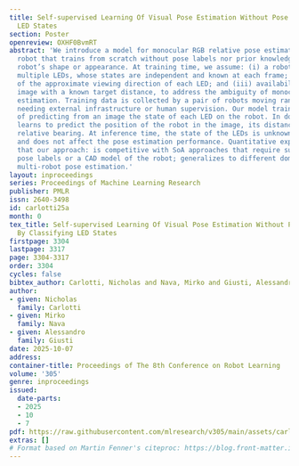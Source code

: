 ```yaml
---
title: Self-supervised Learning Of Visual Pose Estimation Without Pose Labels By Classifying
  LED States
section: Poster
openreview: OXHF0BvmRT
abstract: 'We introduce a model for monocular RGB relative pose estimation of a ground
  robot that trains from scratch without pose labels nor prior knowledge about the
  robot’s shape or appearance. At training time, we assume: (i) a robot fitted with
  multiple LEDs, whose states are independent and known at each frame; (ii) knowledge
  of the approximate viewing direction of each LED; and (iii) availability of a calibration
  image with a known target distance, to address the ambiguity of monocular depth
  estimation. Training data is collected by a pair of robots moving randomly without
  needing external infrastructure or human supervision. Our model trains on the task
  of predicting from an image the state of each LED on the robot. In doing so, it
  learns to predict the position of the robot in the image, its distance, and its
  relative bearing. At inference time, the state of the LEDs is unknown, can be arbitrary,
  and does not affect the pose estimation performance. Quantitative experiments indicate
  that our approach: is competitive with SoA approaches that require supervision from
  pose labels or a CAD model of the robot; generalizes to different domains; and handles
  multi-robot pose estimation.'
layout: inproceedings
series: Proceedings of Machine Learning Research
publisher: PMLR
issn: 2640-3498
id: carlotti25a
month: 0
tex_title: Self-supervised Learning Of Visual Pose Estimation Without Pose Labels
  By Classifying LED States
firstpage: 3304
lastpage: 3317
page: 3304-3317
order: 3304
cycles: false
bibtex_author: Carlotti, Nicholas and Nava, Mirko and Giusti, Alessandro
author:
- given: Nicholas
  family: Carlotti
- given: Mirko
  family: Nava
- given: Alessandro
  family: Giusti
date: 2025-10-07
address:
container-title: Proceedings of The 8th Conference on Robot Learning
volume: '305'
genre: inproceedings
issued:
  date-parts:
  - 2025
  - 10
  - 7
pdf: https://raw.githubusercontent.com/mlresearch/v305/main/assets/carlotti25a/carlotti25a.pdf
extras: []
# Format based on Martin Fenner's citeproc: https://blog.front-matter.io/posts/citeproc-yaml-for-bibliographies/
---
```

